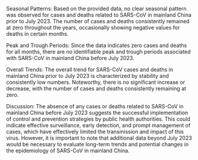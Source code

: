 Seasonal Patterns: Based on the provided data, no clear seasonal pattern was observed for cases and deaths related to SARS-CoV in mainland China prior to July 2023. The number of cases and deaths consistently remained at zero throughout the years, occasionally showing negative values for deaths in certain months.

Peak and Trough Periods: Since the data indicates zero cases and deaths for all months, there are no identifiable peak and trough periods associated with SARS-CoV in mainland China before July 2023.

Overall Trends: The overall trend for SARS-CoV cases and deaths in mainland China prior to July 2023 is characterized by stability and consistently low numbers. Noteworthy, there is no significant increase or decrease, with the number of cases and deaths consistently remaining at zero.

Discussion: The absence of any cases or deaths related to SARS-CoV in mainland China before July 2023 suggests the successful implementation of control and prevention strategies by public health authorities. This could indicate effective surveillance, early detection, and prompt management of cases, which have effectively limited the transmission and impact of this virus. However, it is important to note that additional data beyond July 2023 would be necessary to evaluate long-term trends and potential changes in the epidemiology of SARS-CoV in mainland China.
